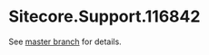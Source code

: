 # Sitecore.Support.116842

See [master branch](https://github.com/sitecoresupport/Sitecore.Support.116842) for details.